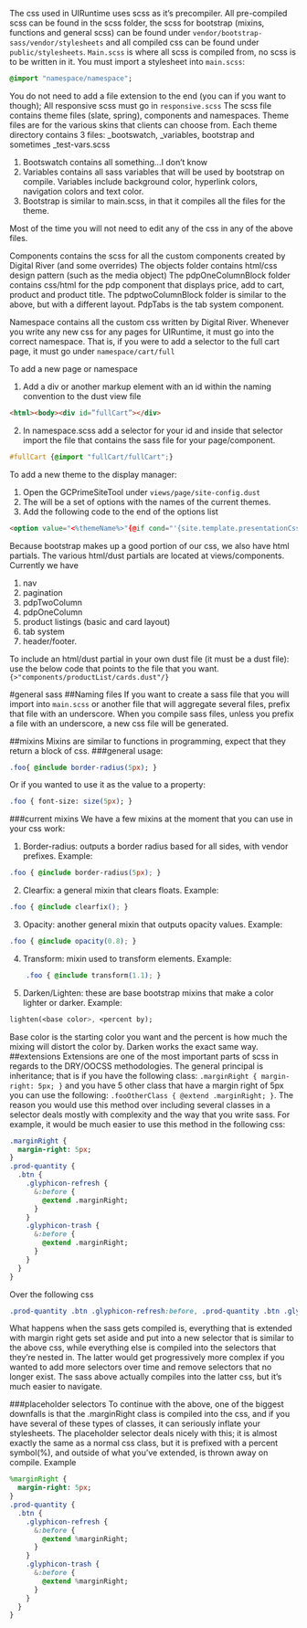The css used in UIRuntime uses scss as it’s precompiler. All pre-compiled scss can be found in the scss folder, the scss for bootstrap (mixins, functions and general scss) can be found under `vendor/bootstrap-sass/vendor/stylesheets` and all compiled css can be found under `public/stylesheets`.
`Main.scss` is where all scss is compiled from, no scss is to be written in it. You must import a stylesheet into `main.scss`: 
```sass
@import "namespace/namespace";
```

You do not need to add a file extension to the end (you can if you want to though);
All responsive scss must go in `responsive.scss`
The scss file contains theme files (slate, spring), components and namespaces.
Theme files are for the various skins that clients can choose from. Each theme directory contains 3 files: _bootswatch, _variables, bootstrap and sometimes _test-vars.scss

1. Bootswatch contains all something…I don’t know
2. Variables contains all sass variables that will be used by bootstrap on compile. Variables include background color, hyperlink colors, navigation colors and text color.
3. Bootstrap is similar to main.scss, in that it compiles all the files for the theme.



Most of the time you will not need to edit any of the css in any of the above files.

Components contains the scss for all the custom components created by Digital River (and some overrides)
The objects folder contains html/css design pattern (such as the media object)
The pdpOneColumnBlock folder contains css/html for the pdp component that displays price, add to cart, product and product title.
The pdptwoColumnBlock folder is similar to the above, but with a different layout.
PdpTabs is the tab system component.

Namespace contains all the custom css written by Digital River. Whenever you write any new css for any pages for UIRuntime, it must go into the correct namespace. That is, if you were to add a selector to the full cart page, it must go under `namespace/cart/full`

To add a new page or namespace

1.	 Add a div or another markup element with an id within the naming convention to the dust view file 
```html
<html><body><div id=”fullCart”></div>
```
2.	In namespace.scss add a selector for your id and inside that selector import the file that contains the sass file for your page/component. 
```css
#fullCart {@import "fullCart/fullCart";}
```

To add a new theme to the display manager: 

1.	Open the GCPrimeSiteTool under `views/page/site-config.dust`
2.	The will be a set of options with the names of the current themes.
3.	Add the following code to the end of the options list
```html
<option value="<%themeName%>"{@if cond="'{site.template.presentationCss}' == '<%themeName%>'"} selected{/if}><%themeName%></option>
```

Because bootstrap makes up a good portion of our css, we also have html partials. The various html/dust partials are located at views/components.
Currently we have 
1.	nav 
2.	pagination
3.	pdpTwoColumn
4.	pdpOneColumn
5.	product listings (basic and card layout)
6.	tab system
7.	header/footer.

To include an html/dust partial in your own dust file (it must be a dust file): use the below code that points to the file that you want.
` {>"components/productList/cards.dust"/}`

#general sass
##Naming files 
If you want to create a sass file that you will import into `main.scss` or another file that will aggregate several files, prefix that file with an underscore. When you compile sass files, unless you prefix a file with an underscore, a new css file will be generated.

##mixins 
Mixins are similar to functions in programming, expect that they return a block of css.
###general usage:
```sass
.foo{ @include border-radius(5px); }
```
Or if you wanted to use it as the value to a property:
```sass
.foo { font-size: size(5px); }
```
###current mixins 
We have a few mixins at the moment that you can use in your css work:
1.	Border-radius: outputs a border radius based for all sides, with vendor prefixes. Example:
 ```css
.foo { @include border-radius(5px); }
```
2.	Clearfix: a general mixin that clears floats. Example: 
```css
.foo { @include clearfix(); }
```
3.	 Opacity: another general mixin that outputs opacity values. Example:
```css
.foo { @include opacity(0.8); }
```
4.	Transform: mixin used to transform elements. Example:
```css 
	.foo { @include transform(1.1); }
```

5.	Darken/Lighten: these are base bootstrap mixins that make a color lighter or darker. Example: 
```sass
lighten(<base color>, <percent by);
```
Base color is the starting color you want and the percent is how much the mixing will distort the color by. Darken works the exact same way.
##extensions 
Extensions are one of the most important parts of scss in regards to the DRY/OOCSS methodologies. The general principal is inheritance; that is if you have the following class: `.marginRight { margin-right: 5px; }` and you have 5 other class that have a margin right of 5px you can use the following: `.fooOtherClass { @extend .marginRight; }`. The reason you would use this method over including several classes in a selector deals mostly with complexity and the way that you write sass. For example, it would be much easier to use this method in the following css: 





```sass
.marginRight {
  margin-right: 5px;
} 
.prod-quantity {
  .btn {
    .glyphicon-refresh {
      &:before {
        @extend .marginRight;
      }
    }
    .glyphicon-trash {
      &:before {
        @extend .marginRight;
      }
    }
  }
}
````
Over the following css
```css
.prod-quantity .btn .glyphicon-refresh:before, .prod-quantity .btn .glyphicon-trash:before { margin-right: 5px;}
```

What happens when the sass gets compiled is, everything that is extended with margin right gets set aside and put into a new selector that is similar to the above css, while everything else is compiled into the selectors that they’re nested in.
The latter would get progressively more complex if you wanted to add more selectors over time and remove selectors that no longer exist. 
The sass above actually compiles into the latter css, but it’s much easier to navigate.

###placeholder selectors 
To continue with the above, one of the biggest downfalls is that the .marginRight class is compiled into the css, and if you have several of these types of classes, it can seriously inflate your stylesheets. The placeholder selector deals nicely with this; it is almost exactly the same as a normal css class, but it is prefixed with a percent symbol(%), and outside of what you’ve extended, is thrown away on compile.
Example 
```sass
%marginRight {
  margin-right: 5px;
} 
.prod-quantity {
  .btn {
    .glyphicon-refresh {
      &:before {
        @extend %marginRight;
      }
    }
    .glyphicon-trash {
      &:before {
        @extend %marginRight;
      }
    }
  }
}
````
